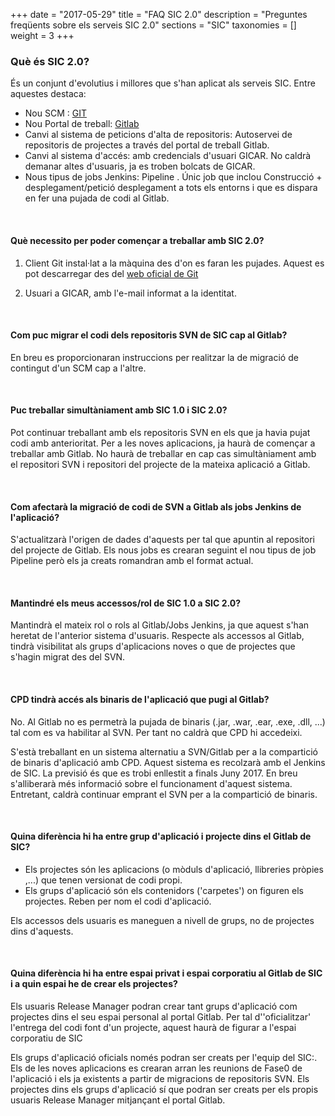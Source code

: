 +++
date        = "2017-05-29"
title       = "FAQ SIC 2.0"
description = "Preguntes freqüents sobre els serveis SIC 2.0"
sections    = "SIC"
taxonomies  = []
weight 		= 3
+++

### **Què és SIC 2.0?** ####
És un conjunt d'evolutius i millores que s'han aplicat als serveis SIC. Entre aquestes destaca:

* Nou SCM : [GIT](https://git-scm.com/)
* Nou Portal de treball: [Gitlab](https://git.intranet.gencat.cat)
* Canvi al sistema de peticions d'alta de repositoris: Autoservei de repositoris de projectes a través del portal de treball Gitlab.
* Canvi al sistema d'accés: amb credencials d'usuari GICAR. No caldrà demanar altes d'usuaris, ja es troben bolcats de GICAR.
* Nous tipus de jobs Jenkins: Pipeline . Únic job que inclou Construcció + desplegament/petició desplegament a tots els entorns i que es dispara en fer una pujada de codi al Gitlab.

<br/>

#### **Què necessito per poder començar a treballar amb SIC 2.0?** ####

1) Client Git instal·lat a la màquina des d'on es faran les pujades. Aquest es pot descarregar des del [web oficial de Git](https://git-scm.com/downloads)

2) Usuari a GICAR, amb l'e-mail informat a la identitat.

<br/>

#### **Com puc migrar el codi dels repositoris SVN de SIC cap al Gitlab?** ####
En breu es proporcionaran instruccions per realitzar la de migració de contingut d'un SCM cap a l'altre.

<br/>

#### **Puc treballar simultàniament amb SIC 1.0 i SIC 2.0?** ####
Pot continuar treballant amb els repositoris SVN en els que ja havia pujat codi amb anterioritat. Per a les noves aplicacions, ja haurà de començar a treballar amb Gitlab.
No haurà de treballar en cap cas simultàniament amb el repositori SVN i repositori del projecte de la mateixa aplicació a Gitlab.

<br/>

#### **Com afectarà la migració de codi de SVN a Gitlab als jobs Jenkins de l'aplicació?** ####
S'actualitzarà l'origen de dades d'aquests per tal que apuntin al repositori del projecte de Gitlab. Els nous jobs es crearan seguint el nou tipus de job Pipeline però els ja creats romandran amb el format actual.

<br/>

#### **Mantindré els meus accessos/rol de SIC 1.0 a SIC 2.0?** ####
Mantindrà el mateix rol o rols al Gitlab/Jobs Jenkins, ja que aquest s'han heretat de l'anterior sistema d'usuaris. Respecte als accessos al Gitlab, tindrà visibilitat als grups d'aplicacions noves o que de projectes que s'hagin migrat des del SVN.

<br/>

#### **CPD tindrà accés als binaris de l'aplicació que pugi al Gitlab?** ####
No. Al Gitlab no es permetrà la pujada de binaris (.jar, .war, .ear, .exe, .dll, ...) tal com es va habilitar al SVN. Per tant no caldrà que CPD hi accedeixi.

S'està treballant en un sistema alternatiu a SVN/Gitlab per a la compartició de binaris d'aplicació amb CPD. Aquest sistema es recolzarà amb el Jenkins de SIC.
La previsió és que es trobi enllestit a finals Juny 2017. En breu s'alliberarà més informació sobre el funcionament d'aquest sistema. Entretant, caldrà continuar emprant el SVN per a la compartició de binaris.

<br/>

#### **Quina diferència hi ha entre grup d'aplicació i projecte dins el Gitlab de SIC?** ####

* Els projectes són les aplicacions (o mòduls d'aplicació, llibreries pròpies ,...) que tenen versionat de codi propi. 
* Els grups d'aplicació són els contenidors ('carpetes') on figuren els projectes. Reben per nom el codi d'aplicació. 

Els accessos dels usuaris es maneguen a nivell de grups, no de projectes dins d'aquests.

<br/>


#### **Quina diferència hi ha entre espai privat i espai corporatiu al Gitlab de SIC i a quin espai he de crear els projectes?** ####

Els usuaris Release Manager podran crear tant grups d'aplicació com projectes dins el seu espai personal al portal Gitlab. Per tal d''oficialitzar' l'entrega del codi font d'un projecte, aquest haurà de figurar a l'espai corporatiu de SIC

Els grups d'aplicació oficials només podran ser creats per l'equip del SIC:. Els de les noves aplicacions es crearan arran les reunions de Fase0 de l'aplicació i els ja existents a partir de migracions de repositoris SVN.
Els projectes dins els grups d'aplicació sí que podran ser creats per els propis usuaris Release Manager mitjançant el portal Gitlab.


